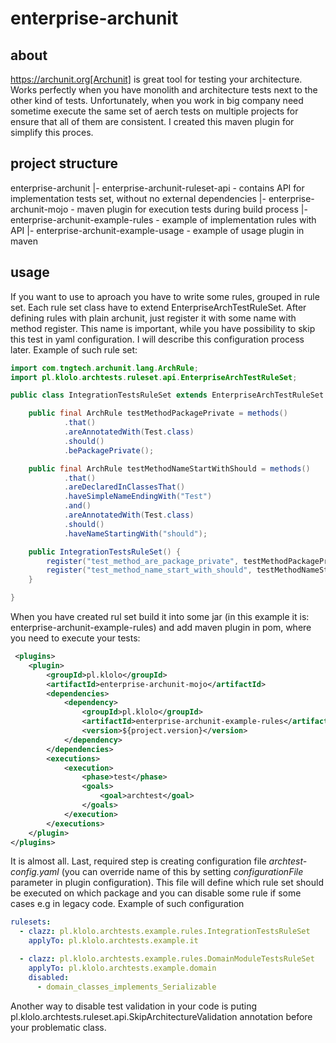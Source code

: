 # enterprise-archunit

## about

https://archunit.org[Archunit] is great tool for testing your architecture. Works perfectly when you have monolith and architecture tests next to the other kind of tests. Unfortunately, when you work in big company need sometime execute the same set of aerch tests on multiple projects for ensure that all of them are consistent. I created this maven plugin for simplify this proces.  

## project structure

enterprise-archunit
    |- enterprise-archunit-ruleset-api - contains API for implementation tests set, without no external dependencies
    |- enterprise-archunit-mojo - maven plugin for execution tests during build process
    |- enterprise-archunit-example-rules - example of implementation rules with API
    |- enterprise-archunit-example-usage - example of usage plugin in maven


## usage

If you want to use to aproach you have to write some rules, grouped in rule set. Each rule set class have to extend EnterpriseArchTestRuleSet. After defining rules with plain archunit, just register it with some name with method register. This name is important, while you have possibility to skip this test in yaml configuration. I will describe this configuration process later. Example of such rule set:

```java
import com.tngtech.archunit.lang.ArchRule;
import pl.klolo.archtests.ruleset.api.EnterpriseArchTestRuleSet;

public class IntegrationTestsRuleSet extends EnterpriseArchTestRuleSet {

    public final ArchRule testMethodPackagePrivate = methods()
            .that()
            .areAnnotatedWith(Test.class)
            .should()
            .bePackagePrivate();

    public final ArchRule testMethodNameStartWithShould = methods()
            .that()
            .areDeclaredInClassesThat()
            .haveSimpleNameEndingWith("Test")
            .and()
            .areAnnotatedWith(Test.class)
            .should()
            .haveNameStartingWith("should");

    public IntegrationTestsRuleSet() {
        register("test_method_are_package_private", testMethodPackagePrivate);
        register("test_method_name_start_with_should", testMethodNameStartWithShould);
    }

}
```

When you have created rul set build it into some jar (in this example it is: enterprise-archunit-example-rules) and add maven plugin in pom, where you need to execute your tests:


```xml
 <plugins>
    <plugin>
        <groupId>pl.klolo</groupId>
        <artifactId>enterprise-archunit-mojo</artifactId>
        <dependencies>
            <dependency>
                <groupId>pl.klolo</groupId>
                <artifactId>enterprise-archunit-example-rules</artifactId>
                <version>${project.version}</version>
            </dependency>
        </dependencies>
        <executions>
            <execution>
                <phase>test</phase>
                <goals>
                    <goal>archtest</goal>
                </goals>
            </execution>
        </executions>
    </plugin>
</plugins>
```

It is almost all. Last, required step is creating configuration file _archtest-config.yaml_ (you can override name of this by setting _configurationFile_ parameter in plugin configuration). This file will define which rule set should be executed on which package and you can disable some rule if some cases e.g in legacy code. Example of such configuration

```yaml
rulesets:
  - clazz: pl.klolo.archtests.example.rules.IntegrationTestsRuleSet
    applyTo: pl.klolo.archtests.example.it

  - clazz: pl.klolo.archtests.example.rules.DomainModuleTestsRuleSet
    applyTo: pl.klolo.archtests.example.domain
    disabled:
      - domain_classes_implements_Serializable
```

Another way to disable test validation in your code is puting pl.klolo.archtests.ruleset.api.SkipArchitectureValidation annotation before your problematic class.